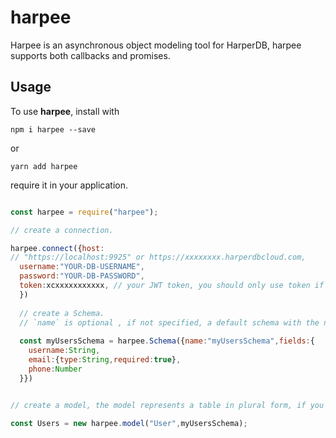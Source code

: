 # harpee
Harpee is an asynchronous object modeling tool for HarperDB, harpee supports both callbacks and promises.

## Usage 
To use **harpee**, install with

`npm i harpee --save`

or 

`yarn add harpee`

require it in your application.

```js

const harpee = require("harpee");

// create a connection.

harpee.connect({host:
// "https://localhost:9925" or https://xxxxxxxx.harperdbcloud.com,
  username:"YOUR-DB-USERNAME",
  password:"YOUR-DB-PASSWORD",
  token:xcxxxxxxxxxxx, // your JWT token, you should only use token if no `username` and `password`.
  })
  
  // create a Schema.
  // `name` is optional , if not specified, a default schema with the name `defaultSchema` will be created.
  
  const myUsersSchema = harpee.Schema({name:"myUsersSchema",fields:{
    username:String,
    email:{type:String,required:true},
    phone:Number
  }})


// create a model, the model represents a table in plural form, if you "User" is your model name, a table of "Users" will be created.

const Users = new harpee.model("User",myUsersSchema);

```
